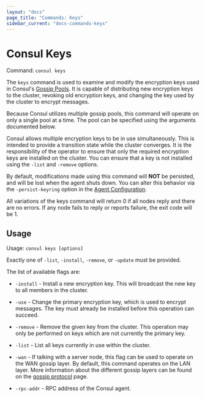 ```yaml
---
layout: "docs"
page_title: "Commands: Keys"
sidebar_current: "docs-commands-keys"
---
```


# Consul Keys

Command: `consul keys`

The `keys` command is used to examine and modify the encryption keys used in
Consul's [Gossip Pools](/docs/internals/gossip.html). It is capable of
distributing new encryption keys to the cluster, revoking old encryption keys,
and changing the key used by the cluster to encrypt messages.

Because Consul utilizes multiple gossip pools, this command will operate on only
a single pool at a time. The pool can be specified using the arguments
documented below.

Consul allows multiple encryption keys to be in use simultaneously. This is
intended to provide a transition state while the cluster converges. It is the
responsibility of the operator to ensure that only the required encryption keys
are installed on the cluster. You can ensure that a key is not installed using
the `-list` and `-remove` options.

By default, modifications made using this command will **NOT** be persisted, and
will be lost when the agent shuts down. You can alter this behavior via the
`-persist-keyring` option in the
[Agent Configuration](/docs/agent/options.html).

All variations of the keys command will return 0 if all nodes reply and there
are no errors. If any node fails to reply or reports failure, the exit code will
be 1.

## Usage

Usage: `consul keys [options]`

Exactly one of `-list`, `-install`, `-remove`, or `-update` must be provided.

The list of available flags are:

* `-install` - Install a new encryption key. This will broadcast the new key to
  all members in the cluster.

* `-use` - Change the primary encryption key, which is used to encrypt messages.
  The key must already be installed before this operation can succeed.

* `-remove` - Remove the given key from the cluster. This operation may only be
  performed on keys which are not currently the primary key.

* `-list` - List all keys currently in use within the cluster.

* `-wan` - If talking with a server node, this flag can be used to operate on
  the WAN gossip layer. By default, this command operates on the LAN layer. More
  information about the different gossip layers can be found on the
  [gossip protocol](/docs/internals/gossip.html) page.

* `-rpc-addr` - RPC address of the Consul agent.

